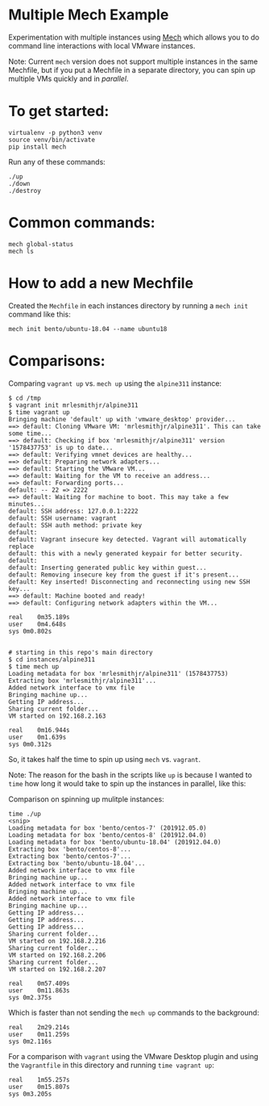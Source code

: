 # Multiple Mech Example
Experimentation with multiple instances using [Mech](https://github.com/mechboxes/mech) which allows you to do command line interactions with local VMware instances.

Note: Current `mech` version does not support multiple instances in the same Mechfile, but if you put
a Mechfile in a separate directory, you can spin up multiple VMs quickly and in *parallel*.

# To get started:

    virtualenv -p python3 venv
    source venv/bin/activate
    pip install mech

Run any of these commands:

    ./up
    ./down
    ./destroy

# Common commands:

    mech global-status
    mech ls


# How to add a new Mechfile
Created the `Mechfile` in each instances directory by running a `mech init` command like this:

    mech init bento/ubuntu-18.04 --name ubuntu18

# Comparisons:

Comparing `vagrant up` vs. `mech up` using the `alpine311` instance:

    $ cd /tmp
    $ vagrant init mrlesmithjr/alpine311
    $ time vagrant up
    Bringing machine 'default' up with 'vmware_desktop' provider...
    ==> default: Cloning VMware VM: 'mrlesmithjr/alpine311'. This can take some time...
    ==> default: Checking if box 'mrlesmithjr/alpine311' version '1578437753' is up to date...
    ==> default: Verifying vmnet devices are healthy...
    ==> default: Preparing network adapters...
    ==> default: Starting the VMware VM...
    ==> default: Waiting for the VM to receive an address...
    ==> default: Forwarding ports...
    default: -- 22 => 2222
    ==> default: Waiting for machine to boot. This may take a few minutes...
    default: SSH address: 127.0.0.1:2222
    default: SSH username: vagrant
    default: SSH auth method: private key
    default:
    default: Vagrant insecure key detected. Vagrant will automatically replace
    default: this with a newly generated keypair for better security.
    default:
    default: Inserting generated public key within guest...
    default: Removing insecure key from the guest if it's present...
    default: Key inserted! Disconnecting and reconnecting using new SSH key...
    ==> default: Machine booted and ready!
    ==> default: Configuring network adapters within the VM...

    real	0m35.189s
    user	0m4.648s
    sys	0m0.802s


    # starting in this repo's main directory
    $ cd instances/alpine311
    $ time mech up
    Loading metadata for box 'mrlesmithjr/alpine311' (1578437753)
    Extracting box 'mrlesmithjr/alpine311'...
    Added network interface to vmx file
    Bringing machine up...
    Getting IP address...
    Sharing current folder...
    VM started on 192.168.2.163

    real	0m16.944s
    user	0m1.639s
    sys	0m0.312s

So, it takes half the time to spin up using `mech` vs. `vagrant`.


Note: The reason for the bash in the scripts like `up` is because I wanted to `time` how long it would take to spin up the instances in parallel, like this:

Comparison on spinning up mulitple instances:

    time ./up
    <snip>
    Loading metadata for box 'bento/centos-7' (201912.05.0)
    Loading metadata for box 'bento/centos-8' (201912.04.0)
    Loading metadata for box 'bento/ubuntu-18.04' (201912.04.0)
    Extracting box 'bento/centos-8'...
    Extracting box 'bento/centos-7'...
    Extracting box 'bento/ubuntu-18.04'...
    Added network interface to vmx file
    Bringing machine up...
    Added network interface to vmx file
    Bringing machine up...
    Added network interface to vmx file
    Bringing machine up...
    Getting IP address...
    Getting IP address...
    Getting IP address...
    Sharing current folder...
    VM started on 192.168.2.216
    Sharing current folder...
    VM started on 192.168.2.206
    Sharing current folder...
    VM started on 192.168.2.207

    real	0m57.409s
    user	0m11.863s
    sys	0m2.375s

Which is faster than not sending the `mech up` commands to the background:

    real	2m29.214s
    user	0m11.259s
    sys	0m2.116s

For a comparison with `vagrant` using the VMware Desktop plugin and using the `Vagrantfile` in this directory and running `time vagrant up`:

    real	1m55.257s
    user	0m15.807s
    sys	0m3.205s

